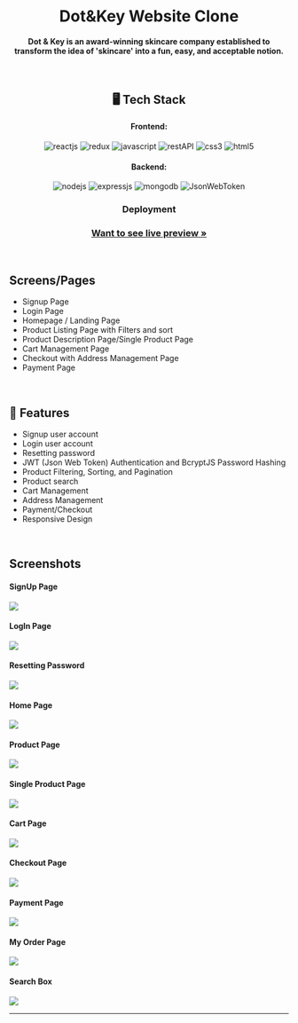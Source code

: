 
 <h1  align="center">Dot&Key Website Clone</h1>


<h4 align="center">Dot & Key is an award-winning skincare company established to transform the idea of 'skincare' into a fun, easy, and acceptable notion.</h4>
<br />

 <h2 align="center">🖥️ Tech Stack</h2>


<h4 align="center">Frontend:</h4>

<p align="center">
  <img src="https://img.shields.io/badge/React-20232A?style=for-the-badge&logo=react&logoColor=61DAFB" alt="reactjs" />
  <img src="https://img.shields.io/badge/Redux-593D88?style=for-the-badge&logo=redux&logoColor=white" alt="redux" />
  <img src="https://img.shields.io/badge/JavaScript-323330?style=for-the-badge&logo=javascript&logoColor=F7DF1E" alt="javascript" />
  <img src="https://img.shields.io/badge/Rest_API-02303A?style=for-the-badge&logo=react-router&logoColor=white" alt="restAPI" />
  <img src="https://img.shields.io/badge/CSS3-1572B6?style=for-the-badge&logo=css3&logoColor=white" alt="css3" />
  <img src="https://img.shields.io/badge/HTML5-E34F26?style=for-the-badge&logo=html5&logoColor=white" alt="html5" />
</p>


<h4 align="center">Backend:</h4>

<p align="center">
  <img src="https://img.shields.io/badge/Node.js-339933?style=for-the-badge&logo=nodedotjs&logoColor=white" alt="nodejs" />
  <img src="https://img.shields.io/badge/Express.js-000000?style=for-the-badge&logo=express&logoColor=white" alt="expressjs" />
  <img src="https://img.shields.io/badge/MongoDB-4EA94B?style=for-the-badge&logo=mongodb&logoColor=white" alt="mongodb" />
  <img src="https://img.shields.io/badge/JWT-000000?style=for-the-badge&logo=JSON%20web%20tokens&logoColor=white" alt="JsonWebToken" />
</p>

 
<h3 align="center">Deployment</h3> 
<h3 align="center"><a href="https://dot-and-key-project-gppf.vercel.app/"><strong>Want to see live preview »</strong></a></h3>
<br />

## Screens/Pages
- Signup Page
- Login Page
- Homepage / Landing Page
- Product Listing Page with Filters and sort
- Product Description Page/Single Product Page
- Cart Management Page
- Checkout with Address Management Page
- Payment Page


<br />


## 🚀 Features
- Signup user account
- Login user account
- Resetting password
- JWT (Json Web Token) Authentication and BcryptJS Password Hashing 
- Product Filtering, Sorting, and Pagination 
- Product search 
- Cart Management  
- Address Management
- Payment/Checkout 
- Responsive Design

<br />

<h2>Screenshots</h2>
<h4>SignUp Page</h4>
<img src="https://raw.githubusercontent.com/shubhamkr2/UploadImages/main/Dot%26Key%20Src/SignUp.png"/>
<br/>
<h4>LogIn Page</h4>
<img src="https://raw.githubusercontent.com/shubhamkr2/UploadImages/main/Dot%26Key%20Src/logIn.png"/>
<br/>
<h4>Resetting Password</h4>
<img src="https://raw.githubusercontent.com/shubhamkr2/UploadImages/main/Dot%26Key%20Src/Resseting%20password.png"/>
<br/>
<h4>Home Page</h4>
<img src="https://raw.githubusercontent.com/shubhamkr2/UploadImages/main/Dot%26Key%20Src/HomePage.png"/>
<br/>
<h4>Product Page</h4>
<img src="https://raw.githubusercontent.com/shubhamkr2/UploadImages/main/Dot%26Key%20Src/Product%20page.png"/>
<br/>
<h4>Single Product Page</h4>
<img src="https://raw.githubusercontent.com/shubhamkr2/UploadImages/main/Dot%26Key%20Src/Single%20product.png"/>
<br/>
<h4>Cart Page</h4>
<img src="https://raw.githubusercontent.com/shubhamkr2/UploadImages/main/Dot%26Key%20Src/Cart%20page.png"/>
<br/>
<h4>Checkout Page</h4>
<img src="https://raw.githubusercontent.com/shubhamkr2/UploadImages/main/Dot%26Key%20Src/Shipment%20page.png"/>
<br/>
<h4>Payment Page</h4>
<img src="https://github.com/shubhamkr2/UploadImages/blob/main/Dot%26Key%20Src/Payment.png"/>
<br/>
<h4>My Order Page</h4>
<img src="https://raw.githubusercontent.com/shubhamkr2/UploadImages/main/Dot%26Key%20Src/MyOrders.png"/>
<br/>
<h4>Search Box</h4>
<img src="https://raw.githubusercontent.com/shubhamkr2/UploadImages/main/Dot%26Key%20Src/SearchBox.png"/>
<br/>
<hr/>
<!-- <h1 align="center">Backend</h1>
### Products -->


